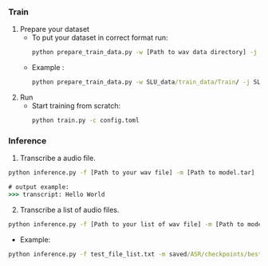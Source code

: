 ### Train
1. Prepare your dataset
    - To put your dataset in correct format run:
        ```cmd
        python prepare_train_data.py -w [Path to wav data directory] -j [Path to jsonline train file]
        ```
    - Example :
        ```cmd
        python prepare_train_data.py -w SLU_data/train_data/Train/ -j SLU_data/train.jsonl
        ```
3. Run
    - Start training from scratch:
        ```cmd
        python train.py -c config.toml
        ```

<a name = "inference" ></a>
### Inference

1. Transcribe a audio file. 
```cmd
python inference.py -f [Path to your wav file] -m [Path to model.tar]

# output example:
>>> transcript: Hello World 
```

2. Transcribe a list of audio files. 
```cmd
python inference.py -f [Path to your list of wav file] -m [Path to model.tar]
```

    
- Example:
```cmd
python inference.py -f test_file_list.txt -m saved/ASR/checkpoints/best_model.tar
```